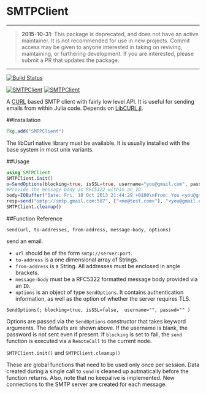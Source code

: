 # SMTPClient

---

> **2015-10-31**:
> This package is deprecated, and does not have an active maintainer.
> It is not recommended for use in new projects.
> Commit access may be given to anyone interested in taking on reviving,
> maintaining, or furthering development.
> If you are interested, please submit a PR that updates the package.

---

[![Build Status](https://travis-ci.org/JuliaDeprecated/SMTPClient.jl.svg?branch=master)](https://travis-ci.org/JuliaDeprecated/SMTPClient.jl)

[![SMTPClient](http://pkg.julialang.org/badges/SMTPClient_0.3.svg)](http://pkg.julialang.org/?pkg=SMTPClient&ver=0.3)
[![SMTPClient](http://pkg.julialang.org/badges/SMTPClient_0.4.svg)](http://pkg.julialang.org/?pkg=SMTPClient&ver=0.4)

A [CURL](curl.haxx.se) based SMTP client with fairly low level API. It is useful for sending emails from within Julia code. Depends on [LibCURL.jl](https://github.com/JuliaWeb/LibCURL.jl/). 

##Installation

```julia
Pkg.add("SMTPClient")
```
The libCurl native library must be available. It is usually installed with the base system in most unix variants.

##Usage
```julia
using SMTPClient
SMTPClient.init()
o=SendOptions(blocking=true, isSSL=true, username="you@gmail.com", passwd="yourgmailpassword")
#Provide the message body as RFC5322 within an IO 
body=IOBuffer("Date: Fri, 18 Oct 2013 21:44:29 +0100\nFrom: You <you@gmail.com>\nTo: me@test.com\nSubject: Julia Test\n\nTest Message")
resp=send("smtp://smtp.gmail.com:587", ["<me@test.com>"], "<you@gmail.com>", body, o)
SMTPClient.cleanup()
```

##Function Reference

`send(url, to-addresses, from-address, message-body, options)`
    
send an email. 
   * `url` should be of the form `smtp://server:port`. 
   * `to-address` is a one dimensional array of Strings. 
   * `from-address` is a String. All addresses must be enclosed in angle brackets.
   * `message-body` must be a RFC5322 formatted message body provided via an `IO`. 
   * `options` is an object of type `SendOptions`. It contains authentication information, as well as the option of whether the server requires TLS. 



`SendOptions(; blocking=true, isSSL=false,  username="", passwd="" )`

Options are passed via the `SendOptions` constructor that takes keyword arguments. The defaults are shown above. 
If the username is blank, the password is not sent even if present. If `blocking` is set to fall, the `send` function
is executed via a `RemoteCall` to the current node. 

`SMTPClient.init()` and `SMTPClient.cleanup()`

These are global functions that need to be used only once per session. Data created during a single call to `send`
is cleaned up autmatically before the function returns. Also, note that no keepalive is implemented. New connections
to the SMTP server are created for each message. 


<!---
[![Build Status](https://travis-ci.org/aviks/SMTPClient.jl.png)](https://travis-ci.org/aviks/SMTPClient.jl)
-->

